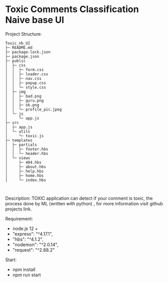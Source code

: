 # Toxic Comments Classification Naive base UI
Project Structure:
```
Toxic_nb_UI
├─ README.md
├─ package-lock.json
├─ package.json
├─ public
│  ├─ css
│  │  ├─ form.css
│  │  ├─ loader.css
│  │  ├─ nav.css
│  │  ├─ popup.css
│  │  └─ style.css
│  ├─ img
│  │  ├─ bad.png
│  │  ├─ guru.png
│  │  ├─ ok.png
│  │  └─ profile_pic.jpeg
│  └─ js
│     └─ app.js
├─ src
│  ├─ app.js
│  └─ utils
│     └─ toxic.js
├─ templates
│  ├─ partials
│  │  ├─ footer.hbs
│  │  └─ header.hbs
│  └─ views
│     ├─ 404.hbs
│     ├─ about.hbs
│     ├─ help.hbs
│     ├─ home.hbs
│     └─ index.hbs



```
Description:
TOXIC application can detect if your comment is toxic, the process done by ML (written with python) ,
for more information visit github projects link.

Requirement:
- node.js 12 +
- "express": "^4.17.1",
- "hbs": "^4.1.2",
- "nodemon": "^2.0.14",
- "request": "^2.88.2"

Start:
- npm install
- npm run start
